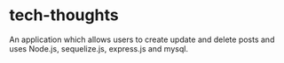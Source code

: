 # tech-thoughts
An application which allows users to create update and delete posts and uses Node.js, sequelize.js, express.js and mysql.
